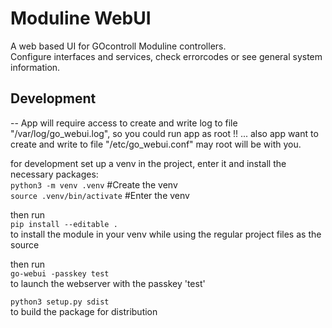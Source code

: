 # Moduline WebUI

A web based UI for GOcontroll Moduline controllers.  
Configure interfaces and services, check errorcodes or see general system information.

## Development

-- App will require access to create and write log to file "/var/log/go_webui.log", 
so you could run app as root !! 
... also app want to create and write to file "/etc/go_webui.conf" may root will be with you.

for development set up a venv in the project, enter it and install the necessary packages:  
`python3 -m venv .venv` #Create the venv  
`source .venv/bin/activate` #Enter the venv  

then run  
`pip install --editable .`  
to install the module in your venv while using the regular project files as the source

then run  
`go-webui -passkey test`  
to launch the webserver with the passkey 'test'

`python3 setup.py sdist`  
to build the package for distribution